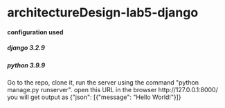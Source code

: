 # architectureDesign-lab5-django

#### configuration used
##### django 3.2.9
##### python 3.9.9

<p>Go to the repo, clone it, run the server using the command "python manage.py runserver".
open this URL in the browser http://127.0.0.1:8000/
you will get output as {"json": [{"message": "Hello World!"}]}
</p>